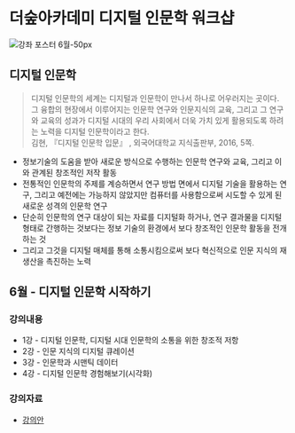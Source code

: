 # 더숲아카데미 디지털 인문학 워크샵
![강좌 포스터 6월-50px](https://drive.google.com/uc?id=1_zVXjz12NFYgJJI1IikL_Dhj-eEs2RIr)

## 디지털 인문학
> 디지털 인문학의 세계는 디지털과 인문학이 만나서 하나로 어우러지는 곳이다. 그 융합의 현장에서 이루어지는 인문학 연구와 인문지식의 교육, 그리고 그 연구와 교육의 성과가 디지털 시대의 우리 사회에서 더욱 가치 있게 활용되도록 하려는 노력을 디지털 인문학이라고 한다. <br/> 김현, 『디지털 인문학 입문』 , 외국어대학교 지식출판부, 2016, 5쪽.

* 정보기술의 도움을 받아 새로운 방식으로 수행하는 인문학 연구와 교육, 그리고 이와 관계된 창조적인 저작 활동 
* 전통적인 인문학의 주제를 계승하면서 연구 방법 면에서 디지털 기술을 활용하는 연구, 그리고 예전에는 가능하지 않았지만 컴퓨터를 사용함으로써 시도할 수 있게 된 새로운 성격의 인문학 연구
* 단순히 인문학의 연구 대상이 되는 자료를 디지털화 하거나, 연구 결과물을 디지털 형태로 간행하는 것보다는 정보 기술의 환경에서 보다 창조적인 인문학 활동을 전개하는 것
* 그리고 그것을 디지털 매체를 통해 소통시킴으로써 보다 혁신적으로 인문 지식의 재생산을 촉진하는 노력


## 6월 - 디지털 인문학 시작하기
### 강의내용
* 1강 - 디지털 인문학, 디지털 시대 인문학의 소통을 위한 창조적 저항
* 2강 - 인문 지식의 디지털 큐레이션
* 3강 - 인문학과 시맨틱 데이터
* 4강 - 디지털 인문학 경험해보기(시각화)

### 강의자료
* [강의안](http://dh.aks.ac.kr/~ssrssa/static/forestdh6.pdf)
